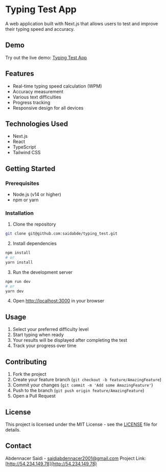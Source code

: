 # Typing Test App

A web application built with Next.js that allows users to test and improve their typing speed and accuracy.

## Demo

Try out the live demo: [Typing Test App](https://letslearntotype.vercel.app/)

## Features

- Real-time typing speed calculation (WPM)
- Accuracy measurement
- Various text difficulties
- Progress tracking
- Responsive design for all devices

## Technologies Used

- Next.js
- React
- TypeScript
- Tailwind CSS

## Getting Started

### Prerequisites

- Node.js (v14 or higher)
- npm or yarn

### Installation

1. Clone the repository
```bash
git clone git@github.com:saidabde/typing_test.git
```

2. Install dependencies
```bash
npm install
# or
yarn install
```

3. Run the development server
```bash
npm run dev
# or
yarn dev
```

4. Open [http://localhost:3000](http://localhost:3000) in your browser

## Usage

1. Select your preferred difficulty level
2. Start typing when ready
3. Your results will be displayed after completing the test
4. Track your progress over time

## Contributing

1. Fork the project
2. Create your feature branch (`git checkout -b feature/AmazingFeature`)
3. Commit your changes (`git commit -m 'Add some AmazingFeature'`)
4. Push to the branch (`git push origin feature/AmazingFeature`)
5. Open a Pull Request

## License

This project is licensed under the MIT License - see the [LICENSE](LICENSE) file for details.

## Contact

Abdennacer Saidi - saidiabdennacer2001@gmail.com
Project Link: [http://54.234.149.78](http://54.234.149.78)
